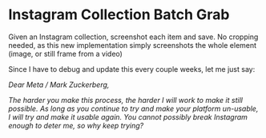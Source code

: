 # Instagram Collection Batch Grab
Given an Instagram collection, screenshot each item and save. No cropping needed, as this new implementation simply screenshots the whole element (image, or still frame from a video)

Since I have to debug and update this every couple weeks, let me just say: 

*Dear Meta / Mark Zuckerberg,*

*The harder you make this process, the harder I will work to make it still possible. As long as you continue to try and make your platform un-usable, I will try and make it usable again. You cannot possibly break Instagram enough to deter me, so why keep trying?*
